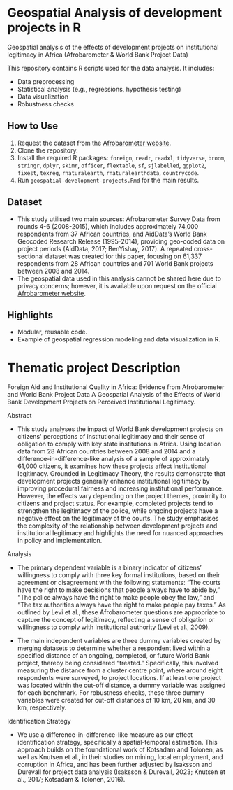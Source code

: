 # Geospatial Analysis of development projects in R
Geospatial analysis of the effects of development projects on institutional legitimacy in Africa (Afrobarometer &amp; World Bank Project Data)

This repository contains R scripts used for the data analysis. It includes:

- Data preprocessing
- Statistical analysis (e.g., regressions, hypothesis testing)
- Data visualization
- Robustness checks

## How to Use
1. Request the dataset from the [Afrobarometer website](https://www.afrobarometer.org/geocoded-data/).
2. Clone the repository.
3. Install the required R packages: `foreign`, `readr`, `readxl`, `tidyverse`, `broom`, `stringr`, `dplyr`, `skimr`, `officer`, `flextable`, `sf`, `sjlabelled`, `ggplot2`, `fixest`, `texreg`, `rnaturalearth`, `rnaturalearthdata`, `countrycode`.
4. Run `geospatial-development-projects.Rmd` for the main results.

## Dataset
- This study utilised two main sources: Afrobarometer Survey Data from rounds 4-6
(2008-2015), which includes approximately 74,000 respondents from 37 African
countries, and AidData’s World Bank Geocoded Research Release (1995-2014),
providing geo-coded data on project periods (AidData, 2017; BenYishay, 2017). A
repeated cross-sectional dataset was created for this paper, focusing on 61,337
respondents from 28 African countries and 701 World Bank projects between 2008
and 2014.
- The geospatial data used in this analysis cannot be shared here due to privacy concerns; however, it is available upon request on the official [Afrobarometer website](https://www.afrobarometer.org/geocoded-data/).

## Highlights
- Modular, reusable code.
- Example of geospatial regression modeling and data visualization in R.


# Thematic project Description
Foreign Aid and Institutional Quality in Africa: Evidence from Afrobarometer and World Bank Project Data
A Geospatial Analysis of the Effects of World Bank Development Projects on Perceived Institutional Legitimacy.

Abstract
- This study analyses the impact of World Bank development projects on citizens' perceptions of institutional legitimacy and their sense of obligation to comply with key state institutions in Africa. Using location data from 28 African countries between 2008 and 2014 and a difference-in-difference-like analysis of a sample of approximately 61,000 citizens, it examines how these projects affect institutional legitimacy. Grounded in Legitimacy Theory, the results demonstrate that development projects generally enhance institutional legitimacy by improving procedural fairness and increasing institutional performance. However, the effects vary depending on the project themes, proximity to citizens and project status. For example, completed projects tend to strengthen the legitimacy of the police, while ongoing projects have a negative effect on the legitimacy of the courts. The study emphasises the complexity of the relationship between development projects and institutional legitimacy and highlights the need for nuanced approaches in policy and implementation.

Analysis
- The primary dependent variable is a binary indicator of citizens’ willingness to comply with three key formal institutions, based on their agreement or disagreement with the following statements: “The courts have the right to make decisions that people always have to abide by,” “The police always have the right to make people obey the law,” and “The tax authorities always have the right to make people pay taxes.” As outlined by Levi et al., these Afrobarometer questions are appropriate to capture the concept of legitimacy, reflecting a sense of obligation or willingness to comply with institutional authority (Levi et al., 2009).

- The main independent variables are three dummy variables created by merging datasets to determine whether a respondent lived within a specified distance of an ongoing, completed, or future World Bank project, thereby being considered “treated.” Specifically, this involved measuring the distance from a cluster centre point, where around eight respondents were surveyed, to project locations. If at least one project was located within the cut-off distance, a dummy variable was assigned for each benchmark. For robustness checks, these three dummy variables were created for cut-off distances of 10 km, 20 km, and 30 km, respectively.

Identification Strategy
- We use a difference-in-difference-like measure as our effect identification strategy, specifically a spatial-temporal estimation. This approach builds on the foundational work of Kotsadam and Tolonen, as well as Knutsen et al., in their studies on mining, local employment, and corruption in Africa, and has been further adjusted by Isaksson and Durevall for project data analysis (Isaksson & Durevall, 2023; Knutsen et al., 2017; Kotsadam & Tolonen, 2016).
